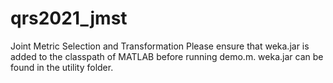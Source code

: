 # qrs2021_jmst
Joint Metric Selection and Transformation
Please ensure that weka.jar is added to the classpath of MATLAB before running demo.m.
weka.jar can be found in the utility folder.
